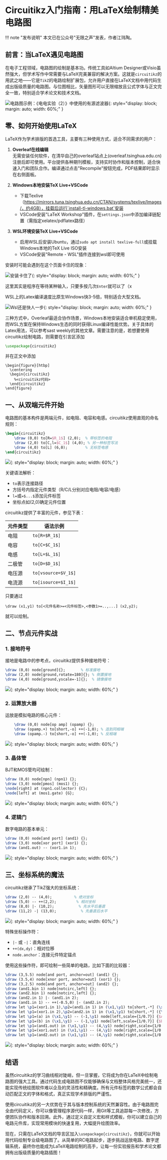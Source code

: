# Circuitikz入门指南：用LaTeX绘制精美电路图

!!! note "发布说明"
    本文已在公众号"无限之声"发表，作者江玮陶。

## 前言：当LaTeX遇见电路图

在电子工程领域，电路图的绘制是基本功。传统工具如Altium Designer或Visio虽然强大，但学术写作中常需要与LaTeX完美兼容的解决方案。这就是`circuitikz`的用武之地——它是`TikZ`的电路绘制扩展包，允许用户直接在LaTeX文档中用代码生成出版级质量的电路图。与位图相比，矢量图形可以无限缩放且公式字体与正文完全一致，特别适合学术论文和技术文档。



![电路图示例：《电电实验（2）》中使用的有源滤波器](assets/92ad893c208360b83fe8f8ab40a922d6c881a30d.png){: style="display: block; margin: auto; width: 60%;" }

## 零、如何开始使用LaTeX

LaTeX作为学术排版的首选工具，主要有三种使用方式，适合不同需求的用户：

1. **Overleaf在线编辑**  
   无需安装任何软件，在清华自己的overleaf站点上(overleaf.tsinghua.edu.cn)注册后即可使用。平台提供各种期刊模板，支持实时协作和版本控制，适合快速入门和团队合作。编译通过点击"Recompile"按钮完成，PDF结果即时显示在右侧面板。

2. **Windows本地安装TeX Live+VSCode**  
   - 下载Texlive（https://mirrors.tuna.tsinghua.edu.cn/CTAN/systems/texlive/Images/，约4GB），挂载后运行`install-tl-windows.bat`安装
   - VSCode安装"LaTeX Workshop"插件，在`settings.json`中添加编译链配置（需指定xelatex/pdflatex路径）

3. **WSL环境安装TeX Live+VSCode**  
   - 启用WSL后安装Ubuntu，通过`sudo apt install texlive-full`或挂载Windows本地的TeX Live ISO安装
   - VSCode安装"Remote - WSL"插件连接到wsl即可使用
   
安装时可能会遇到在这个页面卡住的现象：

![安装卡住了](assets/34a7aaa5a3148f0e12a63c22c8a397942098abc9.png){: style="display: block; margin: auto; width: 60%;" }

这里其实是程序在等待某种输入，只要多按几次`Enter`就可以了（x


WSL上的Latex编译速度比原生Windows快3-5倍，特别适合大型文档。

![Wsl还是快人一步](assets/b66fcc9ee585c92b4cd2e3692e28718d88c1371c.png){: style="display: block; margin: auto; width: 60%;" }


三种方式中，Overleaf最适合协作场景，Windows本地安装适合单机稳定使用，而WSL方案在保持Windows生态的同时获得Linux编译性能优势。关于具体的Latex用法，可以参考sast weekly的其他文章。需要注意的是，若想要使用circuitikz绘制电路，则需要在引言区添加
```latex
\usepackage{circuitikz}
```
并在正文中添加
```
\begin{figure}[htbp]
  \centering
  \begin{circuitikz}
    %<circuitikz代码>
  \end{circuitikz}
\end{figure}
```
## 一、从双端元件开始

电路图的基本构件是两端元件，如电阻、电容和电感。circuitikz使用直观的命名规则：

```latex
\begin{circuitikz}
    \draw (0,0) to[R=$R_1$] (2,0);  % 带标签的电阻
    \draw (2,0) to[C,l=$C_1$] (4,0); % 另一种标签写法
    \draw (4,0) to[L] (6,0);        % 无标签电感
\end{circuitikz}
```

![](assets/a69b39256ea9c880c5507976123522e4b9231484.png){: style="display: block; margin: auto; width: 60%;" }

关键语法解析：
- `to`表示连接路径
- 方括号内指定元件类型（R/C/L分别对应电阻/电容/电感）
- `l=`或`=$...$`添加元件标签
- 坐标点如(2,0)确定元件位置

circuitikz提供了丰富的元件，参见下表：

| 元件类型   | 语法示例                  | 
|------------|---------------------------|
| 电阻       | `to[R=$R_1$]`             | 
| 电容       | `to[C=$C_1$]`             | 
| 电感       | `to[L=$L_1$]`             |
| 二极管     | `to[D=$D_1$]`             | 
| 电压源 | `to[vsource=$V_1$]` |
| 电流源 | `to[isource=$I_1$]` |

只要通过
```
\draw (x1,y1) to[<元件名称>=<元件标签>,<参数1>=..,...] (x2,y2);
```
就可以绘制。
## 二、节点元件实战

### 1. 接地符号
接地是电路中的参考点，circuitikz提供多种接地符号：

```latex
\draw (0,0) node[ground]{};       % 标准接地
\draw (2,0) node[ground,rotate=180]{}; % 倒置接地
\draw (4,0) node[ground,yscale=-1]{};  % 镜像接地
```

![](assets/32a8c9970b45e4bdc59a92050ae591760afdfe80.png){: style="display: block; margin: auto; width: 60%;" }

### 2. 运算放大器
运放是模拟电路的核心元件：

```latex
    \draw (0,0) node[op amp] (opamp) {};
    \draw (opamp.+) to[short,-o] ++(-1,0); % 连到同相端
    \draw (opamp.-) to[short,-o] ++(-1,0); % 反相端
```

![](assets/debb28898de9980e85e7d840518e8ee16bb5dab9.png){: style="display: block; margin: auto; width: 60%;" }

### 3. 晶体管
BJT和MOS管均可绘制：

```latex
\draw (0,0) node[npn] (npn1) {};
\draw (3,0) node[pmos] (mos1) {};
\node[right] at (npn1.collector) {C};
\node[left] at (mos1.gate) {G};
```

![](assets/faffb4540b43e0bc337ceb771f6106d99f70f0a2.png){: style="display: block; margin: auto; width: 60%;" }

### 4. 逻辑门
数字电路的基本单元：

```latex
\draw (0,0) node[and port] (and1) {};
\draw (3,0) node[xor port] (xor1) {};
\draw (and1.out) -- (xor1.in 1);
```

![](assets/8694bc30118ef4476bdd832da64b9573be066b27.png){: style="display: block; margin: auto; width: 60%;" }




## 三、坐标系统的魔法

circuitikz继承了TikZ强大的坐标系统：

```latex
\draw (2,0) -- (4,0);          % 绝对坐标
\draw (5,0) -- ++(2,2);         % 相对坐标
\draw (8,0) |- (10,2);           % 先水平后垂直
\draw (11,2) -| (13,0);           % 先垂直后水平
```

![](assets/6459270739d95b2902be52ddacbd56c34b7f84f0.png){: style="display: block; margin: auto; width: 60%;" }

特殊坐标操作符：
- `|-` 或 `-|`：直角连线
- `++(dx,dy)`：相对位移
- `node.anchor`：连接元件特定锚点

使用这些操作符，即可绘制一些简单的电路，比如下面的比较器：
```latex
\draw (3,5.5) node[and port, anchor=out] (and1) {};
\draw (3.5,4) node[xnor port, anchor=out] (xor1) {};
\draw (3,2.5) node[and port, anchor=out] (and2) {};
\draw (and1.bin 1) node[notcirc,left] {};
\draw (and2.bin 1) node[notcirc,left] {};
\draw (and2.in 1) |- (and1.in 2);
\draw (and1.in 1) -- ++(-0.5,0) |- (and2.in 2);
\draw let \p1=(xor1.in 1),\p2=(and1.in 1) in (\x1,\y1) to[short,-*] (\x2,\y1) node (a) {};
\draw let \p1=(xor1.in 2),\p2=(and2.in 1) in (\x1,\y1) to[short,-*] ({\x2-0.5cm},\y1) node (b) {};
\draw let \p1=(a) in (\x1,\y1) -- (-1,\y1) node[left,scale={1/0.7}] {$A$};
\draw let \p1=(b) in (\x1,\y1) -- (-1,\y1) node[left,scale={1/0.7}] {$B$};
\draw let \p1=(and1.out) in (\x1,\y1) -- (4,\y1) node[right,scale={1/0.7}] {$Y_{A>B}$};
\draw let \p1=(xor1.out) in (\x1,\y1) -- (4,\y1) node[right,scale={1/0.7}] {$Y_{A=B}$};
\draw let \p1=(and2.out) in (\x1,\y1) -- (4,\y1) node[right,scale={1/0.7}] {$Y_{A<B}$};
```

![](assets/cb4a5b403551f960f8d4332ecd3bf065387b2c63.png){: style="display: block; margin: auto; width: 60%;" }


## 结语


虽然circuitikz的学习曲线相对陡峭，但一旦掌握，它将成为你在LaTeX中绘制电路图的强大工具。通过代码生成电路图不仅能够确保与文档整体风格完美统一，还能实现传统绘图软件难以企及的灵活性和精确度。所有元件标签的数学公式都会自动匹配正文的字体和格式，真正实现学术排版的严谨性。  

使用circuitikz的另一大优势在于其与版本控制系统的天然兼容性。由于电路图完全由代码定义，你可以像管理程序源代码一样，用Git等工具追踪每一次修改，方便团队协作和版本回溯。此外，通过定义自定义宏和样式模板，你可以建立自己的电路元件库，实现常用模块的快速复用，大幅提升绘图效率。    

现在，只需在LaTeX文档的导言区加入`\usepackage{circuitikz}`，你就可以开始用代码绘制专业级电路图了。从简单的RC电路起步，逐步挑战运放电路、数字逻辑系统，最终你也能成为LaTeX电路绘制的高手，让每一份实验报告和学术论文都拥有出版级质量的电路插图！


